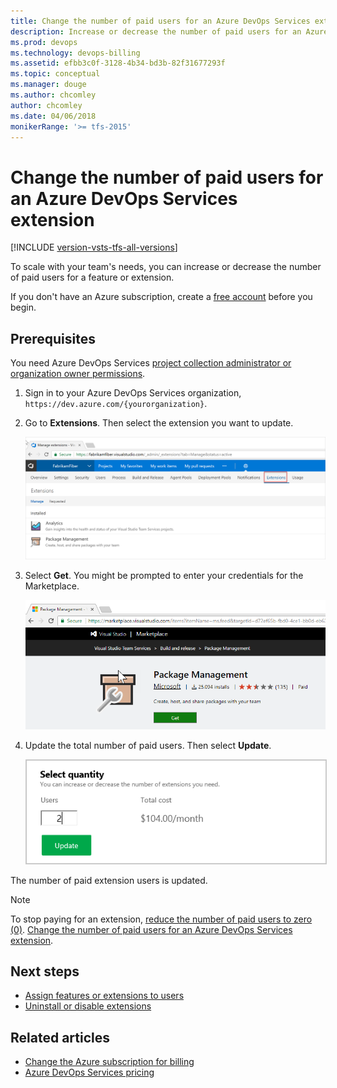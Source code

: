 ```yaml
---
title: Change the number of paid users for an Azure DevOps Services extension
description: Increase or decrease the number of paid users for an Azure DevOps Services feature or extension as your team grows or gets smaller
ms.prod: devops
ms.technology: devops-billing
ms.assetid: efbb3c0f-3128-4b34-bd3b-82f31677293f
ms.topic: conceptual 
ms.manager: douge
ms.author: chcomley
author: chcomley
ms.date: 04/06/2018
monikerRange: '>= tfs-2015'
---
```



# Change the number of paid users for an Azure DevOps Services extension

[!INCLUDE [version-vsts-tfs-all-versions](../../_shared/version-vsts-tfs-all-versions.md)]

To scale with your team's needs, you can increase or decrease the number of paid users for a feature or extension.  

If you don't have an Azure subscription, create a [free account](https://azure.microsoft.com/free/?WT.mc_id=A261C142F) before you begin.

## Prerequisites 

You need Azure DevOps Services [project collection administrator or organization owner permissions](../accounts/faq-add-delete-users.md#find-owner).

1. Sign in to your Azure DevOps Services organization, ```https://dev.azure.com/{yourorganization}```.

2. Go to **Extensions**. Then select the extension you want to update.

   ![Select the Extensions tab](_img/_shared/choose-extensions-tab.png)

3. Select **Get**. You might be prompted to enter your credentials for the Marketplace.

   ![Select Get in the Marketplace for the extension](_img/_shared/marketplace-extension.png)

4. Update the total number of paid users. Then select **Update**.

    <img alt="Update total paid users" src="_img/assign-extensions/update-paid-users.png" style="border: 1px solid #CCCCCC" />

The number of paid extension users is updated.

> [!NOTE]
> To stop paying for an extension, [reduce the number of paid users to zero (0)](#change-the-number-of-paid-users-for-a-vsts-extension). [Change the number of paid users for an Azure DevOps Services extension](#change-the-number-of-paid-users-for-a-vsts-extension).

## Next steps

- [Assign features or extensions to users](../../marketplace/assign-paid-extensions.md)
- [Uninstall or disable extensions](../../marketplace/uninstall-disable-extensions.md?toc=%2Fvsts%2Fbilling%2Ftoc.json&bc=%2Fvsts%2Fbilling%2Fbreadcrumb%2Ftoc.json&view=vsts)

## Related articles

- [Change the Azure subscription for billing](change-azure-subscription.md)
- [Azure DevOps Services pricing](https://azure.microsoft.com/pricing/details/visual-studio-team-services/)
